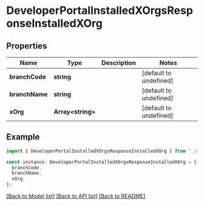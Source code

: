 # DeveloperPortalInstalledXOrgsResponseInstalledXOrg

## Properties

| Name           | Type                    | Description | Notes                  |
| -------------- | ----------------------- | ----------- | ---------------------- |
| **branchCode** | **string**              |             | [default to undefined] |
| **branchName** | **string**              |             | [default to undefined] |
| **xOrg**       | **Array&lt;string&gt;** |             | [default to undefined] |

## Example

```typescript
import { DeveloperPortalInstalledXOrgsResponseInstalledXOrg } from "./api";

const instance: DeveloperPortalInstalledXOrgsResponseInstalledXOrg = {
  branchCode,
  branchName,
  xOrg,
};
```

[[Back to Model list]](../README.md#documentation-for-models) [[Back to API list]](../README.md#documentation-for-api-endpoints) [[Back to README]](../README.md)
